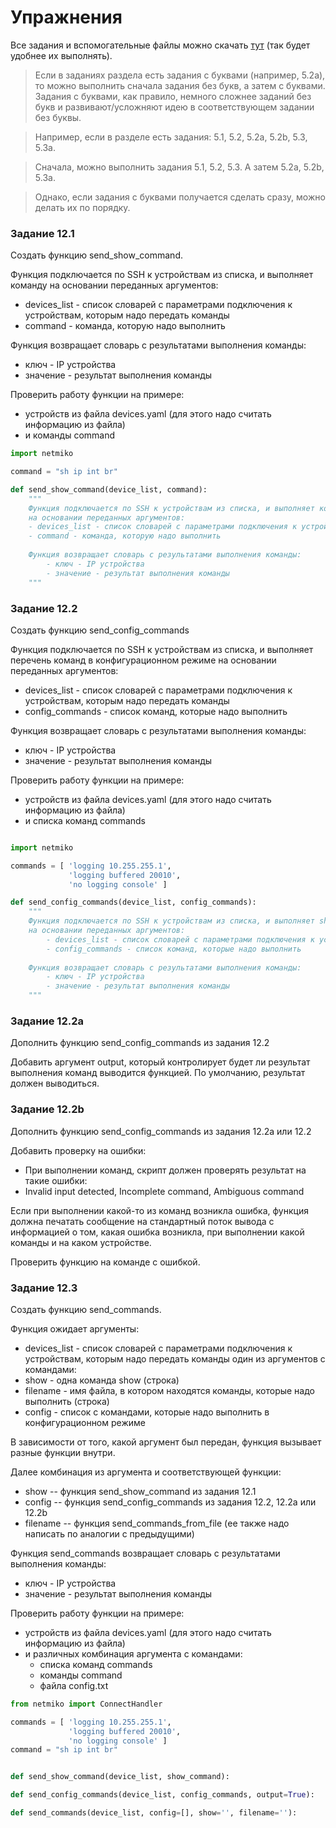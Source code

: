 # Упражнения

Все задания и вспомогательные файлы можно скачать [тут](https://github.com/natenka/PyNEng/blob/master/exercises.zip) (так будет удобнее их выполнять).

> Если в заданиях раздела есть задания с буквами (например, 5.2a), то можно выполнить сначала задания без букв, а затем с буквами. Задания с буквами, как правило, немного сложнее заданий без букв и развивают/усложняют идею в соответствующем задании без буквы.

> Например, если в разделе есть задания: 5.1, 5.2, 5.2a, 5.2b, 5.3, 5.3a.

> Сначала, можно выполнить задания 5.1, 5.2, 5.3. А затем 5.2a, 5.2b, 5.3a.

> Однако, если задания с буквами получается сделать сразу, можно делать их по порядку.

### Задание 12.1

Создать функцию send_show_command.

Функция подключается по SSH к устройствам из списка, и выполняет  команду
на основании переданных аргументов:
* devices_list - список словарей с параметрами подключения к устройствам, которым надо передать команды
* command - команда, которую надо выполнить

Функция возвращает словарь с результатами выполнения команды:
* ключ - IP устройства
* значение - результат выполнения команды

Проверить работу функции на примере:
* устройств из файла devices.yaml (для этого надо считать информацию из файла)
* и команды command

```python
import netmiko

command = "sh ip int br"

def send_show_command(device_list, command):
    """
    Функция подключается по SSH к устройствам из списка, и выполняет команду
    на основании переданных аргументов:
    - devices_list - список словарей с параметрами подключения к устройствам, которым надо передать команды
    - command - команда, которую надо выполнить
    
    Функция возвращает словарь с результатами выполнения команды:
        - ключ - IP устройства
        - значение - результат выполнения команды
    """
```

### Задание 12.2

Создать функцию send_config_commands

Функция подключается по SSH к устройствам из списка, и выполняет перечень команд в конфигурационном режиме
на основании переданных аргументов:
* devices_list - список словарей с параметрами подключения к устройствам, которым надо передать команды
* config_commands - список команд, которые надо выполнить

Функция возвращает словарь с результатами выполнения команды:
* ключ - IP устройства
* значение - результат выполнения команды

Проверить работу функции на примере:
* устройств из файла devices.yaml (для этого надо считать информацию из файла)
* и списка команд commands

```python

import netmiko

commands = [ 'logging 10.255.255.1',
             'logging buffered 20010',
             'no logging console' ]

def send_config_commands(device_list, config_commands):
    """
    Функция подключается по SSH к устройствам из списка, и выполняет show команду
    на основании переданных аргументов:
        - devices_list - список словарей с параметрами подключения к устройствам, которым надо передать команды
        - config_commands - список команд, которые надо выполнить
    
    Функция возвращает словарь с результатами выполнения команды:
        - ключ - IP устройства
        - значение - результат выполнения команды
    """


```

### Задание 12.2a

Дополнить функцию send_config_commands из задания 12.2

Добавить аргумент output, который контролирует будет ли результат выполнения команд выводится функцией.
По умолчанию, результат должен выводиться.


### Задание 12.2b

Дополнить функцию send_config_commands из задания 12.2a или 12.2

Добавить проверку на ошибки:
* При выполнении команд, скрипт должен проверять результат на такие ошибки:
 * Invalid input detected, Incomplete command, Ambiguous command

Если при выполнении какой-то из команд возникла ошибка,
функция должна печатать сообщение на стандартный поток вывода с информацией
о том, какая ошибка возникла, при выполнении какой команды и на каком устройстве.

Проверить функцию на команде с ошибкой.



### Задание 12.3

Создать функцию send_commands.

Функция ожидает аргументы:
* devices_list - список словарей с параметрами подключения к устройствам, которым надо передать команды один из аргументов с командами:
 * show - одна команда show (строка)
 * filename - имя файла, в котором находятся команды, которые надо выполнить (строка)
 * config - список с командами, которые надо выполнить в конфигурационном режиме

В зависимости от того, какой аргумент был передан, функция вызывает разные функции внутри.

Далее комбинация из аргумента и соответствующей функции:
* show -- функция send_show_command из задания 12.1
* config -- функция send_config_commands из задания 12.2, 12.2a или 12.2b
* filename -- функция send_commands_from_file (ее также надо написать по аналогии с предыдущими)

Функция send_commands возвращает словарь с результатами выполнения команды:
* ключ - IP устройства
* значение - результат выполнения команды

Проверить работу функции на примере:
* устройств из файла devices.yaml (для этого надо считать информацию из файла)
* и различных комбинация аргумента с командами:
    * списка команд commands
    * команды command
    * файла config.txt

```python
from netmiko import ConnectHandler

commands = [ 'logging 10.255.255.1',
             'logging buffered 20010',
             'no logging console' ]
command = "sh ip int br"


def send_show_command(device_list, show_command):

def send_config_commands(device_list, config_commands, output=True):

def send_commands(device_list, config=[], show='', filename=''):

```
